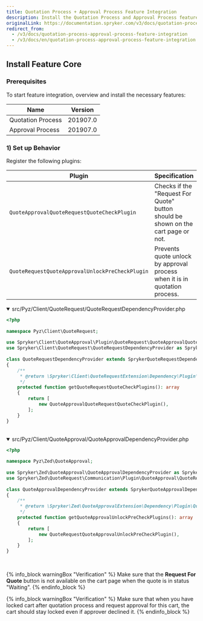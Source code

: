 ```yaml
---
title: Quotation Process + Approval Process Feature Integration
description: Install the Quotation Process and Approval Process features in your project.
originalLink: https://documentation.spryker.com/v3/docs/quotation-process-approval-process-feature-integration
redirect_from:
  - /v3/docs/quotation-process-approval-process-feature-integration
  - /v3/docs/en/quotation-process-approval-process-feature-integration
---
```


## Install Feature Core
### Prerequisites
To start feature integration, overview and install the necessary features:

| Name | Version |
| --- | --- |
| Quotation Process | 201907.0 |
| Approval Process | 201907.0 |

### 1) Set up Behavior
Register the following plugins:

| Plugin | Specification | Prerequisites | Namespace |
| --- | --- | --- | --- |
| `QuoteApprovalQuoteRequestQuoteCheckPlugin` | Checks if the "Request For Quote" button should be shown on the cart page or not. | None | `Spryker\Client\QuoteApproval\Plugin\QuoteRequest` |
| `QuoteRequestQuoteApprovalUnlockPreCheckPlugin` | Prevents quote unlock  by approval process when it is in quotation process. | None | `Spryker\Zed\QuoteRequest\Communication\Plugin\QuoteApproval` |

<details open>
<summary>src/Pyz/Client/QuoteRequest/QuoteRequestDependencyProvider.php</summary>

```php
<?php
 
namespace Pyz\Client\QuoteRequest;
 
use Spryker\Client\QuoteApproval\Plugin\QuoteRequest\QuoteApprovalQuoteRequestQuoteCheckPlugin;
use Spryker\Client\QuoteRequest\QuoteRequestDependencyProvider as SprykerQuoteRequestDependencyProvider;
 
class QuoteRequestDependencyProvider extends SprykerQuoteRequestDependencyProvider
{
    /**
     * @return \Spryker\Client\QuoteRequestExtension\Dependency\Plugin\QuoteRequestQuoteCheckPluginInterface[]
     */
    protected function getQuoteRequestQuoteCheckPlugins(): array
    {
        return [
            new QuoteApprovalQuoteRequestQuoteCheckPlugin(),
        ];
    }
}
```
<br>
</details>

<details open>
<summary>src/Pyz/Client/QuoteApproval/QuoteApprovalDependencyProvider.php</summary>

```php
<?php
 
namespace Pyz\Zed\QuoteApproval;
 
use Spryker\Zed\QuoteApproval\QuoteApprovalDependencyProvider as SprykerQuoteApprovalDependencyProvider;
use Spryker\Zed\QuoteRequest\Communication\Plugin\QuoteApproval\QuoteRequestQuoteApprovalUnlockPreCheckPlugin;
 
class QuoteApprovalDependencyProvider extends SprykerQuoteApprovalDependencyProvider
{
    /**
     * @return \Spryker\Zed\QuoteApprovalExtension\Dependency\Plugin\QuoteApprovalUnlockPreCheckPluginInterface[]
     */
    protected function getQuoteApprovalUnlockPreCheckPlugins(): array
    {
        return [
            new QuoteRequestQuoteApprovalUnlockPreCheckPlugin(),
        ];
    }
}
```
<br>
</details>

{% info_block warningBox "Verification" %}
Make sure that the **Request For Quote** button is not available on the cart page when the quote is in status "Waiting".
{% endinfo_block %}

{% info_block warningBox "Verification" %}
Make sure that when you have locked cart after quotation process and request approval for this cart, the cart should stay locked even if approver declined it.
{% endinfo_block %}
